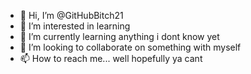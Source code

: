 - 👋 Hi, I’m @GitHubBitch21
- 👀 I’m interested in learning
- 🌱 I’m currently learning anything i dont know yet
- 💞️ I’m looking to collaborate on something with myself
- 📫 How to reach me... well hopefully ya cant

<!---
GitHubBitch21/GitHubBitch21 is a ✨ special ✨ repository because its `README.md` (this file) appears on your GitHub profile.
You can click the Preview link to take a look at your changes.
--->
